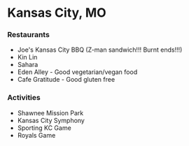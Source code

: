 # Kansas City, MO

### Restaurants
- Joe's Kansas City BBQ (Z-man sandwich!!! Burnt ends!!!)
- Kin Lin
- Sahara
- Eden Alley - Good vegetarian/vegan food
- Cafe Gratitude - Good gluten free

### Activities
- Shawnee Mission Park
- Kansas City Symphony
- Sporting KC Game
- Royals Game
